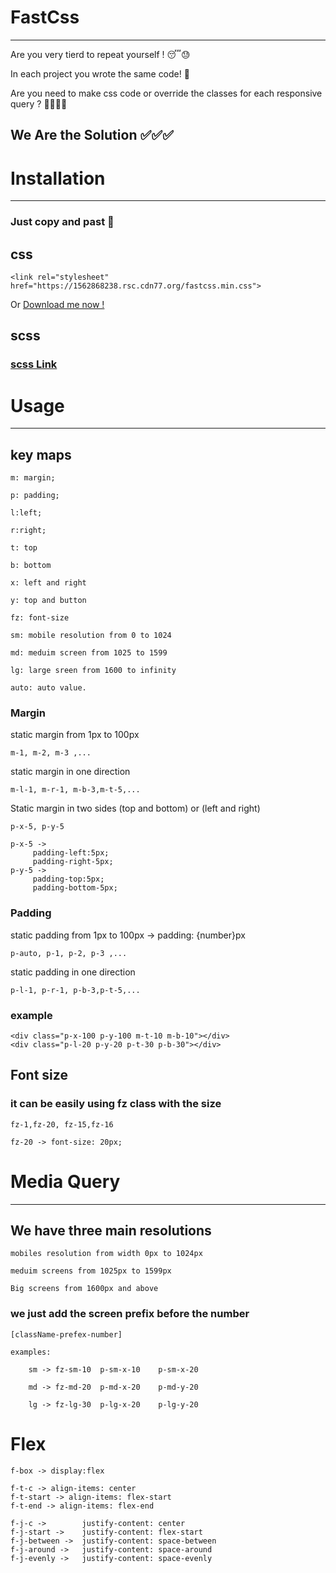 # FastCss
------

 Are you very tierd to repeat yourself ! 😴😓

 In each project you wrote the same code! 🌌


 Are you need to make css code or override the classes for each responsive query ? 🚗🚙🚌🚎

## We Are the Solution ✅✅✅

# Installation
---

### Just copy and past 💯
## css

```
<link rel="stylesheet" href="https://1562868238.rsc.cdn77.org/fastcss.min.css">
```
Or  [Download me now !](https://1562868238.rsc.cdn77.org/fastcss.min.css)

## scss
### [scss Link](https://1562868238.rsc.cdn77.org/fastcss.min.scss)

# Usage
---
## key maps

    m: margin;

    p: padding;

    l:left;

    r:right;

    t: top

    b: bottom

    x: left and right

    y: top and button

    fz: font-size

    sm: mobile resolution from 0 to 1024

    md: meduim screen from 1025 to 1599

    lg: large sreen from 1600 to infinity

    auto: auto value.
### Margin 

static margin from 1px to 100px
```
m-1, m-2, m-3 ,...
```
static margin in one direction
```
m-l-1, m-r-1, m-b-3,m-t-5,...
```

Static margin in two sides (top and bottom) or (left and right)

```
p-x-5, p-y-5
```
    p-x-5 ->
         padding-left:5px;
         padding-right-5px;
    p-y-5 ->
         padding-top:5px;
         padding-bottom-5px;
### Padding 

static padding from 1px to 100px -> padding: {number}px
```
p-auto, p-1, p-2, p-3 ,...
```
static padding in one direction
```
p-l-1, p-r-1, p-b-3,p-t-5,...
```

### example
```
<div class="p-x-100 p-y-100 m-t-10 m-b-10"></div>
<div class="p-l-20 p-y-20 p-t-30 p-b-30"></div>
```
## Font size

### it can be easily using fz class with the size

```
fz-1,fz-20, fz-15,fz-16
```
    fz-20 -> font-size: 20px;


# Media Query
------

## We have three main resolutions

    mobiles resolution from width 0px to 1024px

    meduim screens from 1025px to 1599px

    Big screens from 1600px and above

### we just add the screen prefix before the number

    [className-prefex-number]

    examples:
    
        sm -> fz-sm-10  p-sm-x-10    p-sm-x-20
        
        md -> fz-md-20  p-md-x-20    p-md-y-20
        
        lg -> fz-lg-30  p-lg-x-20    p-lg-y-20
    
# Flex

    f-box -> display:flex

    f-t-c -> align-items: center
    f-t-start -> align-items: flex-start
    f-t-end -> align-items: flex-end
    
    f-j-c ->        justify-content: center
    f-j-start ->    justify-content: flex-start
    f-j-between ->  justify-content: space-between
    f-j-around ->   justify-content: space-around
    f-j-evenly ->   justify-content: space-evenly
    
## 